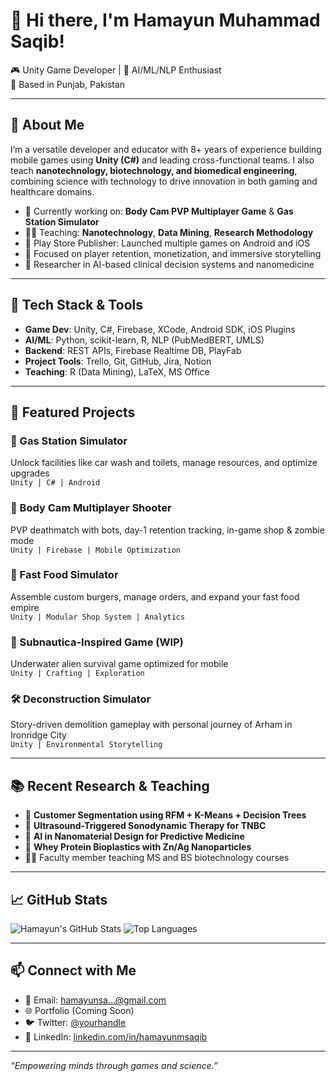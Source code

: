 # 👋 Hi there, I'm Hamayun Muhammad Saqib!

🎮 Unity Game Developer | 🤖 AI/ML/NLP Enthusiast  
📍 Based in Punjab, Pakistan

---

## 🧠 About Me

I’m a versatile developer and educator with 8+ years of experience building mobile games using **Unity (C#)** and leading cross-functional teams. I also teach **nanotechnology, biotechnology, and biomedical engineering**, combining science with technology to drive innovation in both gaming and healthcare domains.

- 🔭 Currently working on: **Body Cam PVP Multiplayer Game** & **Gas Station Simulator**
- 👨‍🏫 Teaching: **Nanotechnology**, **Data Mining**, **Research Methodology**
- 📱 Play Store Publisher: Launched multiple games on Android and iOS
- 🎯 Focused on player retention, monetization, and immersive storytelling
- 📘 Researcher in AI-based clinical decision systems and nanomedicine

---

## 🔨 Tech Stack & Tools

- **Game Dev**: Unity, C#, Firebase, XCode, Android SDK, iOS Plugins
- **AI/ML**: Python, scikit-learn, R, NLP (PubMedBERT, UMLS)
- **Backend**: REST APIs, Firebase Realtime DB, PlayFab
- **Project Tools**: Trello, Git, GitHub, Jira, Notion
- **Teaching**: R (Data Mining), LaTeX, MS Office

---

## 🚀 Featured Projects

### 🧱 Gas Station Simulator
Unlock facilities like car wash and toilets, manage resources, and optimize upgrades  
`Unity | C# | Android`

### 🔫 Body Cam Multiplayer Shooter
PVP deathmatch with bots, day-1 retention tracking, in-game shop & zombie mode  
`Unity | Firebase | Mobile Optimization`

### 🍔 Fast Food Simulator
Assemble custom burgers, manage orders, and expand your fast food empire  
`Unity | Modular Shop System | Analytics`

### 🌊 Subnautica-Inspired Game (WIP)
Underwater alien survival game optimized for mobile  
`Unity | Crafting | Exploration`

### 🛠 Deconstruction Simulator
Story-driven demolition gameplay with personal journey of Arham in Ironridge City  
`Unity | Environmental Storytelling`

---

## 📚 Recent Research & Teaching

- 📄 **Customer Segmentation using RFM + K-Means + Decision Trees**
- 🧠 **Ultrasound-Triggered Sonodynamic Therapy for TNBC**
- 🔬 **AI in Nanomaterial Design for Predictive Medicine**
- 🧪 **Whey Protein Bioplastics with Zn/Ag Nanoparticles**
- 👩‍🔬 Faculty member teaching MS and BS biotechnology courses

---

## 📈 GitHub Stats

![Hamayun's GitHub Stats](https://github-readme-stats.vercel.app/api?username=hamayunmsaqib&show_icons=true&theme=default)
![Top Languages](https://github-readme-stats.vercel.app/api/top-langs/?username=hamayunmsaqib&layout=compact)

---

## 📫 Connect with Me

- 📧 Email: hamayunsa...@gmail.com
- 🌐 Portfolio (Coming Soon)
- 🐦 Twitter: [@yourhandle](#)  
- 🔗 LinkedIn: [linkedin.com/in/hamayunmsaqib](#)

---

_“Empowering minds through games and science.”_
